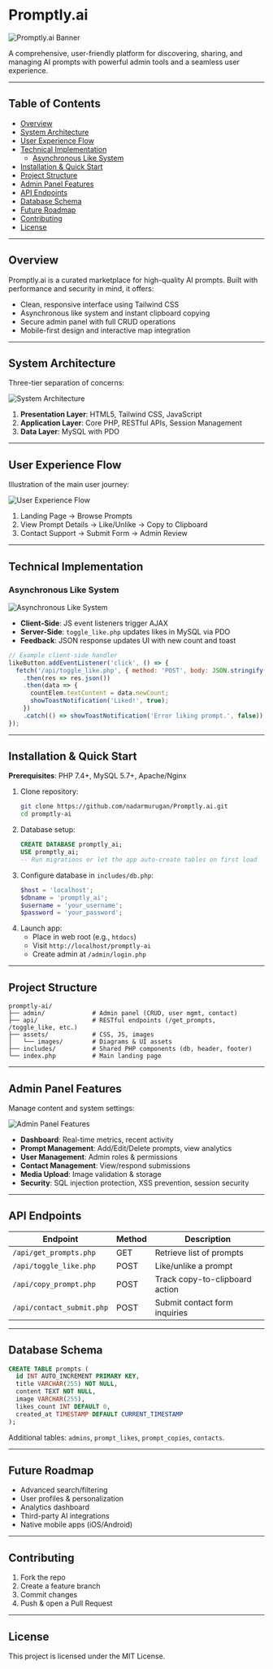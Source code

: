 # Promptly.ai

![Promptly.ai Banner](assets/images/shield-promptly-ai.png)

A comprehensive, user-friendly platform for discovering, sharing, and managing AI prompts with powerful admin tools and a seamless user experience.

---

## Table of Contents

- [Overview](#overview)
- [System Architecture](#system-architecture)
- [User Experience Flow](#user-experience-flow)
- [Technical Implementation](#technical-implementation)
  - [Asynchronous Like System](#asynchronous-like-system)
- [Installation & Quick Start](#installation--quick-start)
- [Project Structure](#project-structure)
- [Admin Panel Features](#admin-panel-features)
- [API Endpoints](#api-endpoints)
- [Database Schema](#database-schema)
- [Future Roadmap](#future-roadmap)
- [Contributing](#contributing)
- [License](#license)

---

## Overview

Promptly.ai is a curated marketplace for high-quality AI prompts. Built with performance and security in mind, it offers:

- Clean, responsive interface using Tailwind CSS
- Asynchronous like system and instant clipboard copying
- Secure admin panel with full CRUD operations
- Mobile-first design and interactive map integration

---

## System Architecture

Three-tier separation of concerns:

![System Architecture](assets/images/architecture_final.png)

1. **Presentation Layer**: HTML5, Tailwind CSS, JavaScript
2. **Application Layer**: Core PHP, RESTful APIs, Session Management
3. **Data Layer**: MySQL with PDO

---

## User Experience Flow

Illustration of the main user journey:

![User Experience Flow](assets/images/user_flow.png)

1. Landing Page → Browse Prompts
2. View Prompt Details → Like/Unlike → Copy to Clipboard
3. Contact Support → Submit Form → Admin Review

---

## Technical Implementation

### Asynchronous Like System

![Asynchronous Like System](assets/images/like_system_flow.png)

- **Client-Side**: JS event listeners trigger AJAX
- **Server-Side**: `toggle_like.php` updates likes in MySQL via PDO
- **Feedback**: JSON response updates UI with new count and toast

```javascript
// Example client-side handler
likeButton.addEventListener('click', () => {
  fetch('/api/toggle_like.php', { method: 'POST', body: JSON.stringify({ id: promptId }) })
    .then(res => res.json())
    .then(data => {
      countElem.textContent = data.newCount;
      showToastNotification('Liked!', true);
    })
    .catch(() => showToastNotification('Error liking prompt.', false));
});
```

---

## Installation & Quick Start

**Prerequisites**: PHP 7.4+, MySQL 5.7+, Apache/Nginx

1. Clone repository:
    ```bash
    git clone https://github.com/nadarmurugan/Promptly.ai.git
    cd promptly-ai
    ```
2. Database setup:
    ```sql
    CREATE DATABASE promptly_ai;
    USE promptly_ai;
    -- Run migrations or let the app auto-create tables on first load
    ```
3. Configure database in `includes/db.php`:
    ```php
    $host = 'localhost';
    $dbname = 'promptly_ai';
    $username = 'your_username';
    $password = 'your_password';
    ```
4. Launch app:
   - Place in web root (e.g., `htdocs`)
   - Visit `http://localhost/promptly-ai`
   - Create admin at `/admin/login.php`

---

## Project Structure

```text
promptly-ai/
├── admin/             # Admin panel (CRUD, user mgmt, contact)
├── api/               # RESTful endpoints (/get_prompts, /toggle_like, etc.)
├── assets/            # CSS, JS, images
│   └── images/        # Diagrams & UI assets
├── includes/          # Shared PHP components (db, header, footer)
└── index.php          # Main landing page
```

---

## Admin Panel Features

Manage content and system settings:

![Admin Panel Features](assets/images/admin_panel_features.png)

- **Dashboard**: Real-time metrics, recent activity
- **Prompt Management**: Add/Edit/Delete prompts, view analytics
- **User Management**: Admin roles & permissions
- **Contact Management**: View/respond submissions
- **Media Upload**: Image validation & storage
- **Security**: SQL injection protection, XSS prevention, session security

---

## API Endpoints

| Endpoint                  | Method | Description                       |
|---------------------------|--------|-----------------------------------|
| `/api/get_prompts.php`    | GET    | Retrieve list of prompts          |
| `/api/toggle_like.php`    | POST   | Like/unlike a prompt              |
| `/api/copy_prompt.php`    | POST   | Track copy-to-clipboard action    |
| `/api/contact_submit.php` | POST   | Submit contact form inquiries     |

---

## Database Schema

```sql
CREATE TABLE prompts (
  id INT AUTO_INCREMENT PRIMARY KEY,
  title VARCHAR(255) NOT NULL,
  content TEXT NOT NULL,
  image VARCHAR(255),
  likes_count INT DEFAULT 0,
  created_at TIMESTAMP DEFAULT CURRENT_TIMESTAMP
);
```

Additional tables: `admins`, `prompt_likes`, `prompt_copies`, `contacts`.

---

## Future Roadmap

- Advanced search/filtering
- User profiles & personalization
- Analytics dashboard
- Third-party AI integrations
- Native mobile apps (iOS/Android)

---

## Contributing

1. Fork the repo
2. Create a feature branch
3. Commit changes
4. Push & open a Pull Request

---

## License

This project is licensed under the MIT License.
